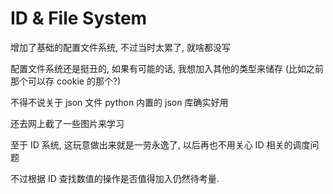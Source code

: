 # ID & File System

增加了基础的配置文件系统, 不过当时太累了, 就啥都没写

配置文件系统还是挺丑的, 如果有可能的话, 我想加入其他的类型来储存 (比如之前那个可以存 cookie 的那个?)

不得不说关于 json 文件 python 内置的 json 库确实好用

还去网上截了一些图片来学习 

至于 ID 系统,  这玩意做出来就是一劳永逸了, 以后再也不用关心 ID 相关的调度问题

不过根据 ID 查找数值的操作是否值得加入仍然待考量.